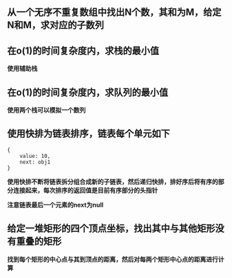 ## 从一个无序不重复数组中找出N个数，其和为M，给定N和M，求对应的子数列

## 在o(1)的时间复杂度内，求栈的最小值

**使用辅助栈**

## 在o(1)的时间复杂度内，求队列的最小值

**使用两个栈可以模拟一个数列**

## 使用快排为链表排序，链表每个单元如下

	{
		value: 10,
		next: obj1
	}

**使用快排不断将链表拆分组合成新的子链表，然后递归快排，排好序后将有序的部分连接起来，每次排序的返回值是目前有序部分的头指针**

**注意链表最后一个元素的next为null**

## 给定一堆矩形的四个顶点坐标，找出其中与其他矩形没有重叠的矩形

**找到每个矩形的中心点与其到顶点的距离，然后对每两个矩形中心点的距离进行计算**